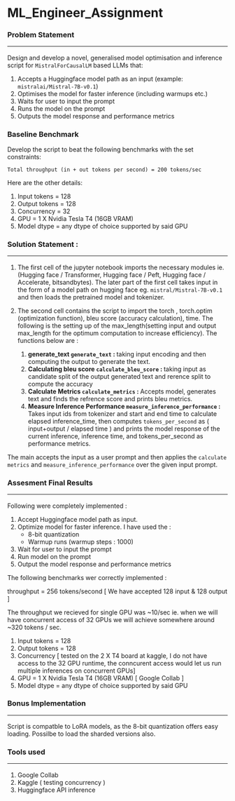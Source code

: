 # ML_Engineer_Assignment

### Problem Statement <hr>

Design and develop a novel, generalised model optimisation and inference script for `MistralForCausalLM` based LLMs that:
1. Accepts a Huggingface model path as an input (example: `mistralai/Mistral-7B-v0.1`)
2. Optimises the model for faster inference (including warmups etc.)
3. Waits for user to input the prompt
4. Runs the model on the prompt
5. Outputs the model response and performance metrics

### Baseline Benchmark 

Develop the script to beat the following benchmarks with the set constraints:

```Total throughput (in + out tokens per second) = 200 tokens/sec```

Here are the other details:
1. Input tokens = 128
2. Output tokens = 128
3. Concurrency = 32
4. GPU = 1 X Nvidia Tesla T4 (16GB VRAM)
5. Model dtype = any dtype of choice supported by said GPU

### Solution Statement : <hr>

1. The first cell of the jupyter notebook imports the necessary modules ie. (Hugging face / Transformer, Hugging face / Peft, Hugging face / Accelerate, bitsandbytes). The later part of the first cell takes input in the form of a model path on hugging face eg. `mistral/Mistral-7B-v0.1` and then loads the pretrained model and tokenizer.

2. The second cell contains the script to import the torch , torch.optim (optimization function), bleu score (accuracy calculation), time. The following is the setting up of the max_length(setting input and output max_length for the optimum computation to increase efficiency). The functions below are :
    1. <b> generate_text `generate_text` : </b> taking input encoding and then computing the output to generate the text.
    2. <b> Calculating bleu score `calculate_bleu_score` : </b> taking input as candidate split of the output generated text and rerence split to compute the accuracy
    3. <b> Calculate Metrics `calculate_metrics` : </b> Accepts model, generates text and finds the refrence score and prints bleu metrics.
    4. <b> Measure Inference Performance `measure_inference_performance` : </b> Takes input ids from tokenizer and start and end time to calculate elapsed inference_time, then computes `tokens_per_second` as ( input+output / elapsed time ) and prints the model response of the current inference, inference time, and tokens_per_second as performance metrics.

The main accepts the input as a user prompt and then applies the `calculate metrics` and `measure_inference_performance` over the given input prompt.

### Assesment Final Results <hr>

Following were completely implemented :

1. Accept Huggingface model path as input.
2. Optimize model for faster inference. I have used the :
    - 8-bit quantization
    - Warmup runs (warmup steps : 1000)
3. Wait for user to input the prompt 
4. Run model on the prompt 
5. Output the model response and performance metrics

The following benchmarks wer correctly implemented :

throughput = 256 tokens/second [ We have accepted 128 input & 128 output ]

The throughput we recieved for single GPU was ~10/sec ie. when we will have concurrent access of 32 GPUs we will achieve somewhere around ~320 tokens / sec.

1. Input tokens = 128
2. Output tokens = 128
3. Concurrency [ tested on the 2 X T4 board at kaggle, I do not have access to the 32 GPU runtime, the conncurent access would let us run multiple inferences on concurrent GPUs] 
4. GPU = 1 X Nvidia Tesla T4 (16GB VRAM) [ Google Collab ]
5. Model dtype = any dtype of choice supported by said GPU

### Bonus Implementation <hr>

Script is compatble to LoRA models, as the 8-bit quantization offers easy loading. Possilbe to load the sharded versions also.

### Tools used <hr>

1. Google Collab
2. Kaggle ( testing concurrency )
3. Huggingface API inference
